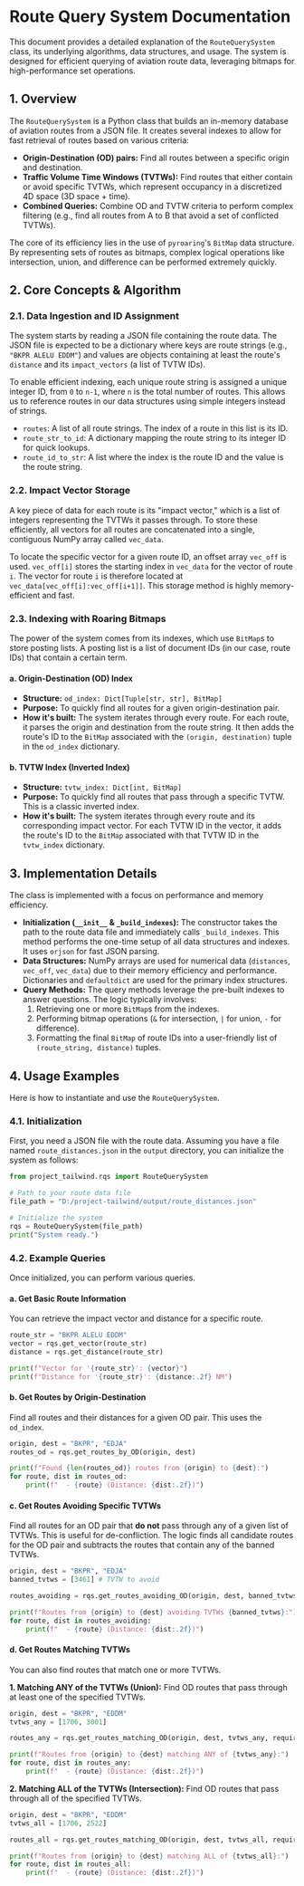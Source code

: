 # Route Query System Documentation

This document provides a detailed explanation of the `RouteQuerySystem` class, its underlying algorithms, data structures, and usage. The system is designed for efficient querying of aviation route data, leveraging bitmaps for high-performance set operations.

## 1. Overview

The `RouteQuerySystem` is a Python class that builds an in-memory database of aviation routes from a JSON file. It creates several indexes to allow for fast retrieval of routes based on various criteria:

-   **Origin-Destination (OD) pairs:** Find all routes between a specific origin and destination.
-   **Traffic Volume Time Windows (TVTWs):** Find routes that either contain or avoid specific TVTWs, which represent occupancy in a discretized 4D space (3D space + time).
-   **Combined Queries:** Combine OD and TVTW criteria to perform complex filtering (e.g., find all routes from A to B that avoid a set of conflicted TVTWs).

The core of its efficiency lies in the use of `pyroaring`'s `BitMap` data structure. By representing sets of routes as bitmaps, complex logical operations like intersection, union, and difference can be performed extremely quickly.

## 2. Core Concepts & Algorithm

### 2.1. Data Ingestion and ID Assignment

The system starts by reading a JSON file containing the route data. The JSON file is expected to be a dictionary where keys are route strings (e.g., `"BKPR ALELU EDDM"`) and values are objects containing at least the route's `distance` and its `impact_vectors` (a list of TVTW IDs).

To enable efficient indexing, each unique route string is assigned a unique integer ID, from `0` to `n-1`, where `n` is the total number of routes. This allows us to reference routes in our data structures using simple integers instead of strings.

-   `routes`: A list of all route strings. The index of a route in this list is its ID.
-   `route_str_to_id`: A dictionary mapping the route string to its integer ID for quick lookups.
-   `route_id_to_str`: A list where the index is the route ID and the value is the route string.

### 2.2. Impact Vector Storage

A key piece of data for each route is its "impact vector," which is a list of integers representing the TVTWs it passes through. To store these efficiently, all vectors for all routes are concatenated into a single, contiguous NumPy array called `vec_data`.

To locate the specific vector for a given route ID, an offset array `vec_off` is used. `vec_off[i]` stores the starting index in `vec_data` for the vector of route `i`. The vector for route `i` is therefore located at `vec_data[vec_off[i]:vec_off[i+1]]`. This storage method is highly memory-efficient and fast.

### 2.3. Indexing with Roaring Bitmaps

The power of the system comes from its indexes, which use `BitMap`s to store posting lists. A posting list is a list of document IDs (in our case, route IDs) that contain a certain term.

#### a. Origin-Destination (OD) Index

-   **Structure:** `od_index: Dict[Tuple[str, str], BitMap]`
-   **Purpose:** To quickly find all routes for a given origin-destination pair.
-   **How it's built:** The system iterates through every route. For each route, it parses the origin and destination from the route string. It then adds the route's ID to the `BitMap` associated with the `(origin, destination)` tuple in the `od_index` dictionary.

#### b. TVTW Index (Inverted Index)

-   **Structure:** `tvtw_index: Dict[int, BitMap]`
-   **Purpose:** To quickly find all routes that pass through a specific TVTW. This is a classic inverted index.
-   **How it's built:** The system iterates through every route and its corresponding impact vector. For each TVTW ID in the vector, it adds the route's ID to the `BitMap` associated with that TVTW ID in the `tvtw_index` dictionary.

## 3. Implementation Details

The class is implemented with a focus on performance and memory efficiency.

-   **Initialization (`__init__` & `_build_indexes`):** The constructor takes the path to the route data file and immediately calls `_build_indexes`. This method performs the one-time setup of all data structures and indexes. It uses `orjson` for fast JSON parsing.
-   **Data Structures:** NumPy arrays are used for numerical data (`distances`, `vec_off`, `vec_data`) due to their memory efficiency and performance. Dictionaries and `defaultdict` are used for the primary index structures.
-   **Query Methods:** The query methods leverage the pre-built indexes to answer questions. The logic typically involves:
    1.  Retrieving one or more `BitMap`s from the indexes.
    2.  Performing bitmap operations (`&` for intersection, `|` for union, `-` for difference).
    3.  Formatting the final `BitMap` of route IDs into a user-friendly list of `(route_string, distance)` tuples.

## 4. Usage Examples

Here is how to instantiate and use the `RouteQuerySystem`.

### 4.1. Initialization

First, you need a JSON file with the route data. Assuming you have a file named `route_distances.json` in the `output` directory, you can initialize the system as follows:

```python
from project_tailwind.rqs import RouteQuerySystem

# Path to your route data file
file_path = "D:/project-tailwind/output/route_distances.json"

# Initialize the system
rqs = RouteQuerySystem(file_path)
print("System ready.")
```

### 4.2. Example Queries

Once initialized, you can perform various queries.

#### a. Get Basic Route Information

You can retrieve the impact vector and distance for a specific route.

```python
route_str = "BKPR ALELU EDDM"
vector = rqs.get_vector(route_str)
distance = rqs.get_distance(route_str)

print(f"Vector for '{route_str}': {vector}")
print(f"Distance for '{route_str}': {distance:.2f} NM")
```

#### b. Get Routes by Origin-Destination

Find all routes and their distances for a given OD pair. This uses the `od_index`.

```python
origin, dest = "BKPR", "EDJA"
routes_od = rqs.get_routes_by_OD(origin, dest)

print(f"Found {len(routes_od)} routes from {origin} to {dest}:")
for route, dist in routes_od:
    print(f"  - {route} (Distance: {dist:.2f})")
```

#### c. Get Routes Avoiding Specific TVTWs

Find all routes for an OD pair that **do not** pass through any of a given list of TVTWs. This is useful for de-confliction. The logic finds all candidate routes for the OD pair and subtracts the routes that contain any of the banned TVTWs.

```python
origin, dest = "BKPR", "EDJA"
banned_tvtws = [3461] # TVTW to avoid

routes_avoiding = rqs.get_routes_avoiding_OD(origin, dest, banned_tvtws)

print(f"Routes from {origin} to {dest} avoiding TVTWs {banned_tvtws}:")
for route, dist in routes_avoiding:
    print(f"  - {route} (Distance: {dist:.2f})")
```

#### d. Get Routes Matching TVTWs

You can also find routes that match one or more TVTWs.

**1. Matching ANY of the TVTWs (Union):**
Find OD routes that pass through at least one of the specified TVTWs.

```python
origin, dest = "BKPR", "EDDM"
tvtws_any = [1706, 3001]

routes_any = rqs.get_routes_matching_OD(origin, dest, tvtws_any, require_all=False)

print(f"Routes from {origin} to {dest} matching ANY of {tvtws_any}:")
for route, dist in routes_any:
    print(f"  - {route} (Distance: {dist:.2f})")
```

**2. Matching ALL of the TVTWs (Intersection):**
Find OD routes that pass through all of the specified TVTWs.

```python
origin, dest = "BKPR", "EDDM"
tvtws_all = [1706, 2522]

routes_all = rqs.get_routes_matching_OD(origin, dest, tvtws_all, require_all=True)

print(f"Routes from {origin} to {dest} matching ALL of {tvtws_all}:")
for route, dist in routes_all:
    print(f"  - {route} (Distance: {dist:.2f})")
```

